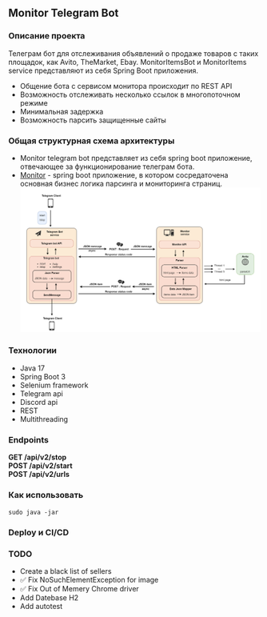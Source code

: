 ## **Monitor Telegram Bot**
### **Описание проекта**
Телеграм бот для отслеживания объявлений о продаже товаров с таких площадок, как Avito, TheMarket, Ebay. MonitorItemsBot и MonitorItems service представляют из себя Spring Boot приложения.
+ Общение бота с сервисом монитора происходит по REST API
+ Возможность отслеживать несколько ссылок в многопоточном режиме
+ Минимальная задержка
+ Возможность парсить защищенные сайты
### **Общая структурная схема архитектуры**
- Monitor telegram bot представляет из себя spring boot приложение, отвечающее за функционирование телеграм бота.
- [Monitor](https://github.com/alexeyrand/MonitorTelegramBot/edit/main/README.md) - spring boot приложение, в котором сосредаточена основная бизнес логика парсинга и мониторинга страниц.  
  ![Structure schema](/images/schema.png)

### **Технологии**
+ Java 17
+ Spring Boot 3
+ Selenium framework
+ Telegram api
+ Discord api
+ REST
+ Multithreading
### **Endpoints**
**GET /api/v2/stop**   
**POST /api/v2/start**    
**POST /api/v2/urls**

### **Как использовать**
```
sudo java -jar
```
### **Deploy и CI/CD**
### **TODO**
+ Create a black list of sellers
+ :white_check_mark: Fix NoSuchElementException for image
+ :white_check_mark: Fix Out of Memery Chrome driver
+ Add Datebase H2
+ Add autotest
  
